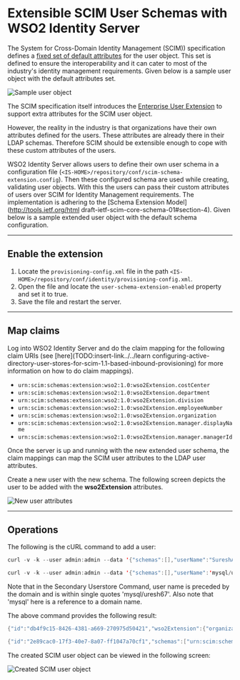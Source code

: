 # Extensible SCIM User Schemas with WSO2 Identity Server

The System for Cross-Domain Identity Management (SCIM)) specification defines a [fixed set of default attributes](http://tools.ietf.org/html/draft-ietf-scim-core-schema-01#section-11.2) for the user object. This set is defined to ensure the interoperability and it can cater to most of the industry's identity management requirements. Given below is a sample user object with the default attributes set.

![Sample user object](/assets/img/extend/sample-user-object.png)

The SCIM specification itself introduces the [Enterprise User Extension](http://tools.ietf.org/html/draft-ietf-scim-core-schema-01#section-11.3)
to support extra attributes for the SCIM user object.

However, the reality in the industry is that organizations have their own attributes defined for the users. These attributes are already there in their LDAP schemas. Therefore SCIM should be extensible enough to cope with these custom attributes of the users.

WSO2 Identity Server allows users to define their own user schema in a configuration file (`<IS-HOME>/repository/conf/scim-schema-extension.config`). Then these configured schema are used while creating, validating user objects. With this the users can pass their custom attributes of users over SCIM for Identity Management requirements. The implementation is adhering to the [Schema Extension Model](http://tools.ietf.org/html draft-ietf-scim-core-schema-01#section-4). Given below is a sample extended user object with the default schema configuration.

---

## Enable the extension

1.  Locate the `provisioning-config.xml` file in the path `<IS-HOME>/repository/conf/identity/provisioning-config.xml`.
2.  Open the file and locate the `user-schema-extension-enabled` property and set it to true.
3.  Save the file and restart the server.

---

## Map claims

Log into WSO2 Identity Server and do the claim mapping for the following claim URIs (see [here](TODO:insert-link../../learn configuring-active-directory-user-stores-for-scim-1.1-based-inbound-provisioning) for more information on how to do claim mappings).

-   `urn:scim:schemas:extension:wso2:1.0:wso2Extension.costCenter`
-   `urn:scim:schemas:extension:wso2:1.0:wso2Extension.department`
-   `urn:scim:schemas:extension:wso2:1.0:wso2Extension.division`
-   `urn:scim:schemas:extension:wso2:1.0:wso2Extension.employeeNumber`
-   `urn:scim:schemas:extension:wso2:1.0:wso2Extension.organization`
-   `urn:scim:schemas:extension:wso2:1.0:wso2Extension.manager.displayName`
-   `urn:scim:schemas:extension:wso2:1.0:wso2Extension.manager.managerId`

Once the server is up and running with the new extended user schema, the claim mappings can map the SCIM user attributes to the LDAP user attributes.

Create a new user with the new schema. The following screen depicts the user to be added with the **wso2Extension** attributes.

![New user attributes](/assets/img/extend/new-user-attributes.png)

---

## Operations

The following is the cURL command to add a user:

``` java tab="Primary Userstore Command"
curl -v -k --user admin:admin --data '{"schemas":[],"userName":"SureshAtt","password":"Wso2@123","wso2Extension":{"employeeNumber":"000111","costCenter":"111111","organization":"WSO2Org","division":"Engineering","department":"Intigration","manager":{"managerId":"111000","displayName":"Prabath"}}}' --header "Content-Type:application/json" https://localhost:9443/wso2/scim/Users
```

``` java tab="Secondary Userstore Command"
curl -v -k --user admin:admin --data '{"schemas":[],"userName":'mysql/uresh67',"password":"Wso2@123"}' --header "Content-Type:application/json" https://localhost:9443/wso2/scim/Users 
```

Note that in the Secondary Userstore Command, user name is preceded by the domain and is within single
quotes 'mysql/uresh67'. Also note that 'mysql' here is a reference to a
domain name.

The above command provides the following result:

``` java tab="Primary Userstore Output"
{"id":"db4f9c15-8426-4381-a669-270975d50421","wso2Extension":{"organization":"WSO2Org","manager":{"managerId":"111000","displayName":"Prabath"},"division":"Engineering","department":"Intigration","costCenter":"111111","employeeNumber":"73"},"schemas":["urn:scim:schemas:core:1.0","urn:scim:schemas:extension:wso2:1.0"],"userName":"SureshAtt","meta":{"lastModified":"2013-07-09T13:27:58","location":"https://localhost:9443/wso2/scim/Users/db4f9c15-8426-4381-a669-270975d50421","created":"2013-07-09T13:27:58"}}
```

``` java tab="Secondary Userstore Output"
{"id":"2e89cac0-17f3-40e7-8a07-ff1047a70cf1","schemas":["urn:scim:schemas:core:1.0"],"userName":"mysql/uresh67","meta":{"lastModified":"2013-12-17T14:31:30","location":"https://localhost:9443/wso2/scim/Users/2e89cac0-17f3-40e7-8a07-ff1047a70cf1","created":"2013-12-17T14:31:30"}}* Closing connection #0
```

The created SCIM user object can be viewed in the following screen:

![Created SCIM user object](/assets/img/extend/created-scim-user-object.png)
